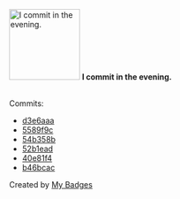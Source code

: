 <img src="https://my-badges.github.io/my-badges/evening-commits.png" alt="I commit in the evening." title="I commit in the evening." width="128">
<strong>I commit in the evening.</strong>
<br><br>

Commits:

- <a href="https://github.com/NCherfaoui/prepa-competences-site/commit/d3e6aaa73af03d85a6dd198cd38b449a561e985f">d3e6aaa</a>
- <a href="https://github.com/NCherfaoui/prepa-competences-site/commit/5589f9c5f6b60b182aaec2ce53f5c9ffb2a0525e">5589f9c</a>
- <a href="https://github.com/NCherfaoui/prepa-competences-site/commit/54b358b2f000ab38cd980e9b4fb25871f3e759f6">54b358b</a>
- <a href="https://github.com/NCherfaoui/prepa-competences-site/commit/52b1ead1669cde96ab514e95cb1107b235fb267d">52b1ead</a>
- <a href="https://github.com/Aissam-salman/form-front/commit/40e81f419dd022a3df6e89fae073159dbe592cdd">40e81f4</a>
- <a href="https://github.com/Aissam-salman/form-front/commit/b46bcac948751ef2c7e19e25838ac0633dc89099">b46bcac</a>


Created by <a href="https://github.com/my-badges/my-badges">My Badges</a>